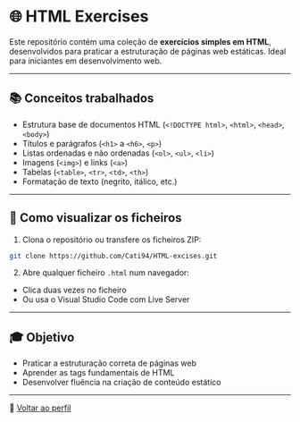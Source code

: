 # 🌐 HTML Exercises

Este repositório contém uma coleção de **exercícios simples em HTML**, desenvolvidos para praticar a estruturação de páginas web estáticas.
Ideal para iniciantes em desenvolvimento web.

---

## 📚 Conceitos trabalhados

* Estrutura base de documentos HTML (`<!DOCTYPE html>`, `<html>`, `<head>`, `<body>`)
* Títulos e parágrafos (`<h1>` a `<h6>`, `<p>`)
* Listas ordenadas e não ordenadas (`<ol>`, `<ul>`, `<li>`)
* Imagens (`<img>`) e links (`<a>`)
* Tabelas (`<table>`, `<tr>`, `<td>`, `<th>`)
* Formatação de texto (negrito, itálico, etc.)

---

## 🚀 Como visualizar os ficheiros

1. Clona o repositório ou transfere os ficheiros ZIP:

```bash
git clone https://github.com/Cati94/HTML-excises.git
```

2. Abre qualquer ficheiro `.html` num navegador:

* Clica duas vezes no ficheiro
* Ou usa o Visual Studio Code com Live Server

---

## 🎓 Objetivo

* Praticar a estruturação correta de páginas web
* Aprender as tags fundamentais de HTML
* Desenvolver fluência na criação de conteúdo estático

---

🔗 [Voltar ao perfil](https://github.com/Cati94)
